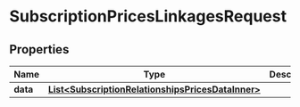 

# SubscriptionPricesLinkagesRequest


## Properties

| Name | Type | Description | Notes |
|------------ | ------------- | ------------- | -------------|
|**data** | [**List&lt;SubscriptionRelationshipsPricesDataInner&gt;**](SubscriptionRelationshipsPricesDataInner.md) |  |  |



